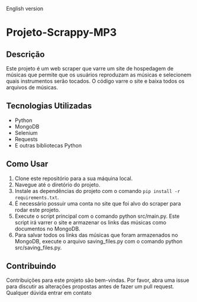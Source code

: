 English version

# Projeto-Scrappy-MP3

## Descrição

Este projeto é um web scraper que varre um site de hospedagem de músicas que permite que os usuários reproduzam as músicas e selecionem quais instrumentos serão tocados. O código varre o site e baixa todos os arquivos de músicas.

## Tecnologias Utilizadas

- Python
- MongoDB
- Selenium
- Requests
- E outras bibliotecas Python

## Como Usar

1. Clone este repositório para a sua máquina local.
2. Navegue até o diretório do projeto.
3. Instale as dependências do projeto com o comando `pip install -r requirements.txt`.
4. É necessário possuir uma conta no site que foi alvo do scraper para rodar este projeto.
5. Execute o script principal com o comando python src/main.py. Este script irá varrer o site e armazenar os links das músicas como documentos no MongoDB.
6. Para salvar todos os links das músicas que foram armazenados no MongoDB, execute o arquivo saving_files.py com o comando python src/saving_files.py.

## Contribuindo

Contribuições para este projeto são bem-vindas. Por favor, abra uma issue para discutir as alterações propostas antes de fazer um pull request.
Qualquer dúvida entrar em contato 


